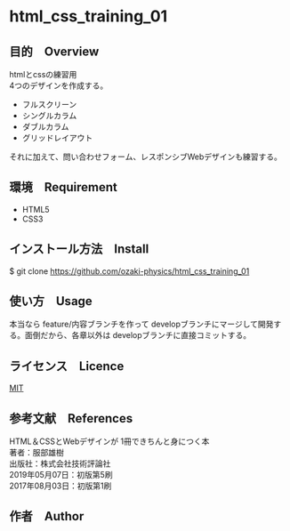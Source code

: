 # html_css_training_01
## 目的　Overview
htmlとcssの練習用<br>
4つのデザインを作成する。
- フルスクリーン
- シングルカラム
- ダブルカラム
- グリッドレイアウト

それに加えて、問い合わせフォーム、レスポンシブWebデザインも練習する。
## 環境　Requirement
- HTML5
- CSS3

## インストール方法　Install
$ git clone https://github.com/ozaki-physics/html_css_training_01

## 使い方　Usage
本当なら feature/内容ブランチを作って developブランチにマージして開発する。面倒だから、各章以外は developブランチに直接コミットする。

## ライセンス　Licence
[MIT](https://github.com/tcnksm/tool/blob/master/LICENCE)

## 参考文献　References
HTML＆CSSとWebデザインが 1冊できちんと身につく本<br>
著者：服部雄樹<br>
出版社：株式会社技術評論社<br>
2019年05月07日：初版第5刷<br>
2017年08月03日：初版第1刷<br>

## 作者　Author
